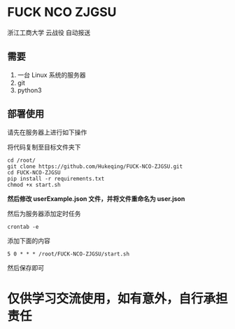 # FUCK NCO ZJGSU

浙江工商大学 云战役 自动报送

## 需要
 1. 一台 Linux 系统的服务器
 2. git
 3. python3

## 部署使用
请先在服务器上进行如下操作

将代码复制至目标文件夹下

```shell script
cd /root/
git clone https://github.com/Hukeqing/FUCK-NCO-ZJGSU.git
cd FUCK-NCO-ZJGSU
pip install -r requirements.txt
chmod +x start.sh
```

**然后修改 userExample.json 文件，并将文件重命名为 user.json**

然后为服务器添加定时任务
```shell script
crontab -e
```

添加下面的内容
```shell script
5 0 * * * /root/FUCK-NCO-ZJGSU/start.sh
```

然后保存即可

# 仅供学习交流使用，如有意外，自行承担责任
